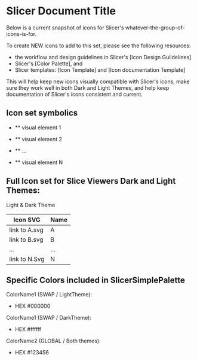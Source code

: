 <!--- your title here -->

# Slicer Document Title

<!--- summary of what lies below -->

Below is a current snapshot of icons for Slicer's whatever-the-group-of-icons-is-for. 

<!--- please provide a link to design guidelines, palette files and templates -->

To create NEW icons to add to this set, please see the following resources:

* the workflow and design guidelines in Slicer's [Icon Design Guildelines]
* Slicer's [Color Palette], and
* Slicer templates: [Icon Template] and [Icon documentation Template]

This will help keep new icons visually compatible with Slicer's icons, make sure they work well in both Dark and Light Themes, and help keep documentation of Slicer's icons consistent and current.

<!--- list all symbolic patterns that NEW icons in this set should adhere to -->

## Icon set symbolics

* ** visual element 1

* ** visual element 2

* ** ...

* ** visual element N
  
<!--- Optional: provide screen shot of icons included in this set.-->

## Full Icon set for Slice Viewers Dark and Light Themes:

Light & Dark Theme 



<!--- if relevant, provide current table of Dark Theme versions of svg image data -->

|Icon SVG |Name |
|-----|--------|
| link to A.svg | A |
| link to B.svg | B |
| ... | ... |
| link to N.Svg | N |


<!--- if appropriate, include any special colors used in image data that NEW icons in this set should use -->

<!--- note whether they have been included in SlicerSimplePalette, and if they are SWAP|GLOBAL. -->

## Specific Colors included in SlicerSimplePalette

ColorName1 (SWAP / LightTheme):
* HEX #000000

ColorName1 (SWAP / DarkTheme):
* HEX #ffffff

ColorName2 (GLOBAL / Both themes):
* HEX #123456




